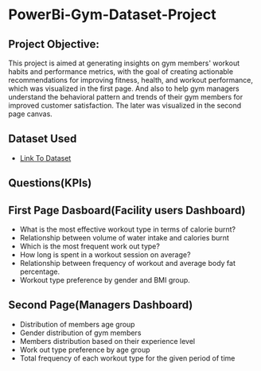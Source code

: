 # PowerBi-Gym-Dataset-Project
## Project Objective:

This project is aimed at generating insights on gym members' workout habits and performance metrics, with the goal of
creating actionable recommendations for improving fitness, health, and workout performance, which was visualized in the first page. And also to help gym managers understand the behavioral pattern and trends of their gym members for improved customer satisfaction. The later was visualized in the second page canvas.
## Dataset Used

- <a href="https://github.com/ahanspaschal/PowerBi-Gym-Dataset-Project/blob/main/gym_members_exercise_tracking_synthetic_data.csv">Link To Dataset</a>
## Questions(KPIs)

## First Page Dasboard(Facility users Dashboard)
- What is the most effective workout type in terms of calorie burnt?
- Relationship between volume of water intake and calories burnt
- Which is the most frequent work out type?
- How long is spent in a workout session on average? 
- Relationship between frequency of workout and average body fat percentage.
- Workout type preference by gender and BMI group.

## Second Page(Managers Dashboard)
- Distribution of members age group
- Gender distribution of gym members
- Members distribution based on their experience level
- Work out type preference by age group
- Total frequency of each workout type for the given period of time
